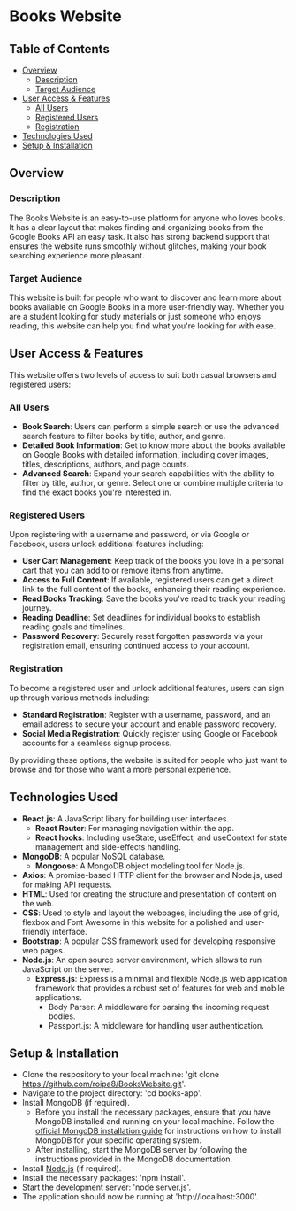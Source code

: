 # Books Website

## Table of Contents
- [Overview](#overview)
  - [Description](#description)
  - [Target Audience](#target-audience)
- [User Access & Features](#user-access--features)
  - [All Users](#all-users)
  - [Registered Users](#registered-users)
  - [Registration](#registration)
- [Technologies Used](#technologies-used)
- [Setup & Installation](#setup--installation)


## Overview

### Description
The Books Website is an easy-to-use platform for anyone who loves books. It has a clear layout that makes finding and organizing books from the Google Books API an easy task. It also has strong backend support that ensures the website runs smoothly without glitches, making your book searching experience more pleasant.

### Target Audience
This website is built for people who want to discover and learn more about books available on Google Books in a more user-friendly way. Whether you are a student looking for study materials or just someone who enjoys reading, this website can help you find what you're looking for with ease.

## User Access & Features
This website offers two levels of access to suit both casual browsers and registered users:

### All Users
- **Book Search**: Users can perform a simple search or use the advanced search feature to filter books by title, author, and genre.
- **Detailed Book Information**: Get to know more about the books available on Google Books with detailed information, including cover images, titles, descriptions, authors, and page counts.
- **Advanced Search**: Expand your search capabilities with the ability to filter by title, author, or genre. Select one or combine multiple criteria to find the exact books you're interested in.

### Registered Users
Upon registering with a username and password, or via Google or Facebook, users unlock additional features including:
- **User Cart Management**: Keep track of the books you love in a personal cart that you can add to or remove items from anytime.
- **Access to Full Content**: If available, registered users can get a direct link to the full content of the books, enhancing their reading experience.
- **Read Books Tracking**: Save the books you've read to track your reading journey.
- **Reading Deadline**: Set deadlines for individual books to establish reading goals and timelines.
- **Password Recovery**: Securely reset forgotten passwords via your registration email, ensuring continued access to your account.

### Registration
To become a registered user and unlock additional features, users can sign up through various methods including:
- **Standard Registration**: Register with a username, password, and an email address to secure your account and enable password recovery.
- **Social Media Registration**: Quickly register using Google or Facebook accounts for a seamless signup process.

By providing these options, the website is suited for people who just want to browse and for those who want a more personal experience.

## Technologies Used
- **React.js**: A JavaScript libary for building user interfaces.
  - **React Router**: For managing navigation within the app.
  - **React hooks**: Including useState, useEffect, and useContext for state management and side-effects handling.
- **MongoDB**: A popular NoSQL database.
  - **Mongoose**: A MongoDB object modeling tool for Node.js.
- **Axios**: A promise-based HTTP client for the browser and Node.js, used for making API requests.
- **HTML**: Used for creating the structure and presentation of content on the web.
- **CSS**: Used to style and layout the webpages, including the use of grid, flexbox and Font Awesome in this website for a polished and user-friendly interface.
- **Bootstrap**: A popular CSS framework used for developing responsive web pages.
- **Node.js**: An open source server environment, which allows to run JavaScript on the server.
  - **Express.js**: Express is a minimal and flexible Node.js web application framework that provides a robust set of features for web and mobile applications.
    - Body Parser: A middleware for parsing the incoming request bodies.
    - Passport.js: A middleware for handling user authentication.

## Setup & Installation
- Clone the respository to your local machine: 'git clone https://github.com/roipa8/BooksWebsite.git'.
- Navigate to the project directory: 'cd books-app'.
- Install MongoDB (if required).
  - Before you install the necessary packages, ensure that you have MongoDB installed and running on your local machine. Follow the [official MongoDB installation guide](https://www.mongodb.com/docs/manual/installation/) for instructions on how to install MongoDB for your specific operating system.
  - After installing, start the MongoDB server by following the instructions provided in the MongoDB documentation.
- Install [Node.js](https://nodejs.org/en) (if required).
- Install the necessary packages: 'npm install'.
- Start the development server: 'node server.js'.
- The application should now be running at 'http://localhost:3000'.
